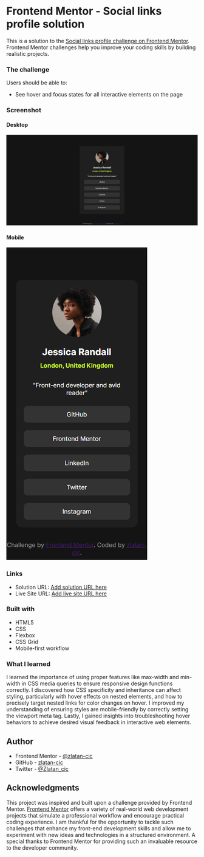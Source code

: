 # Frontend Mentor - Social links profile solution

This is a solution to the [Social links profile challenge on Frontend Mentor](https://www.frontendmentor.io/challenges/social-links-profile-UG32l9m6dQ). Frontend Mentor challenges help you improve your coding skills by building realistic projects. 


### The challenge

Users should be able to:

- See hover and focus states for all interactive elements on the page

### Screenshot

#### Desktop
![Desktop screanshoot](./assets/images/ScreenShot-3%20-20240513002648.png)

#### Mobile
![Desktop screanshoot](./assets/images/ScreenShot%20mobile-20240513002747.png)

### Links

- Solution URL: [Add solution URL here](https://your-solution-url.com)
- Live Site URL: [Add live site URL here](https://your-live-site-url.com)


### Built with

- HTML5
- CSS
- Flexbox
- CSS Grid
- Mobile-first workflow


### What I learned

I learned the importance of using proper features like max-width and min-width in CSS media queries to ensure responsive design functions correctly. I discovered how CSS specificity and inheritance can affect styling, particularly with hover effects on nested elements, and how to precisely target nested links for color changes on hover. I improved my understanding of ensuring styles are mobile-friendly by correctly setting the viewport meta tag. Lastly, I gained insights into troubleshooting hover behaviors to achieve desired visual feedback in interactive web elements.


## Author

- Frontend Mentor - [@zlatan-cic](https://www.frontendmentor.io/profile/zlatan-cic)
- GitHub - [zlatan-cic](https://github.com/zlatan-cic)
- Twitter - [@Zlatan_cic](https://twitter.com/Zlatan_cic)



## Acknowledgments

This project was inspired and built upon a challenge provided by Frontend Mentor. [Frontend Mentor](https://www.frontendmentor.io) offers a variety of real-world web development projects that simulate a professional workflow and encourage practical coding experience. I am thankful for the opportunity to tackle such challenges that enhance my front-end development skills and allow me to experiment with new ideas and technologies in a structured environment. A special thanks to Frontend Mentor for providing such an invaluable resource to the developer community.


